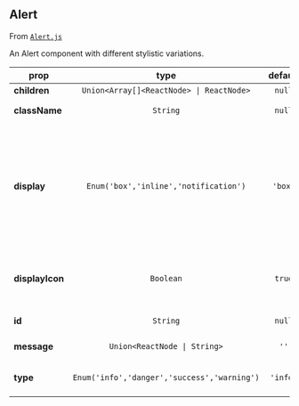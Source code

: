 
## Alert

From [`Alert.js`](Alert.js)

An Alert component with different stylistic variations.

prop | type | default | required | description
---- | :----: | :-------: | :--------: | -----------
**children** | `Union<Array[]<ReactNode> \| ReactNode>` | `null` | :x: | 
**className** | `String` | `null` | :x: | Additional class names
**display** | `Enum('box','inline','notification')` | `'box'` | :x: | `box` will have `display: block` and `background-color`, `inline` is only text and `notification` is like `box` with `display: inline-block`
**displayIcon** | `Boolean` | `true` | :x: | Whether to render the icon that denotes the Alert's type
**id** | `String` | `null` | :x: | HTML id attribute
**message** | `Union<ReactNode \| String>` | `''` | :x: | Text content of the Alert
**type** | `Enum('info','danger','success','warning')` | `'info'` | :x: | Alternative stylings for the Alert



